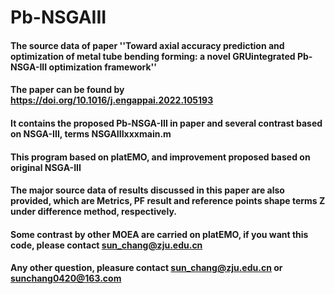 # Pb-NSGAIII
#### The source data of paper ''Toward axial accuracy prediction and optimization of metal tube bending forming: a novel GRUintegrated Pb-NSGA-III optimization framework''
#### The paper can be found by https://doi.org/10.1016/j.engappai.2022.105193
#### It contains the proposed Pb-NSGA-III in paper and several contrast based on NSGA-III, terms NSGAIIIxxxmain.m 
#### This program based on platEMO, and improvement proposed based on original NSGA-III
#### The major source data of results discussed in this paper are also provided, which are Metrics, PF result and reference points shape terms Z under difference method, respectively.
#### Some contrast by other MOEA are carried on platEMO, if you want this code, please contact sun_chang@zju.edu.cn
#### Any other question, pleasure contact sun_chang@zju.edu.cn or sunchang0420@163.com
